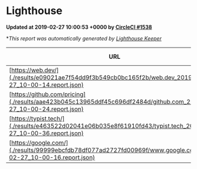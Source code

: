 
# Lighthouse

**Updated at 2019-02-27 10:00:53 +0000 by [CircleCI #1538](https://circleci.com/gh/ItinerisLtd/lighthouse-keeper-example/1538)**

**This report was automatically generated by [Lighthouse Keeper](https://github.com/itinerisltd/lighthouse-keeper)*

| URL | Performance | Accessibility | Best Practices | SEO | PWA | Updated At |
| --- | --- | --- | --- | --- | --- | --- |
| [https://web.dev/](./results/e09021ae7f54dd9f3b549cb0bc165f2b/web.dev_2019-02-27_10-00-14.report.json) | 0.96 | 0.93 | 1 | 0.91 | 1 | 2019-02-27T10:00:14.228Z |
| [https://github.com/pricing](./results/aae423b045c13965ddf45c696df2484d/github.com_2019-02-27_10-00-24.report.json) | 0.8 | 0.89 | 0.93 | 0.9 | 0.58 | 2019-02-27T10:00:24.335Z |
| [https://typist.tech/](./results/e463522d02041e06b035e8f61910fd43/typist.tech_2019-02-27_10-00-36.report.json) | 1 |  |  |  |  | 2019-02-27T10:00:36.930Z |
| [https://google.com/](./results/99999ebcfdb78df077ad2727fd00969f/www.google.com_2019-02-27_10-00-16.report.json) | 0.95 | 0.71 | 0.93 | 0.8 | 0.58 | 2019-02-27T10:00:16.596Z |
